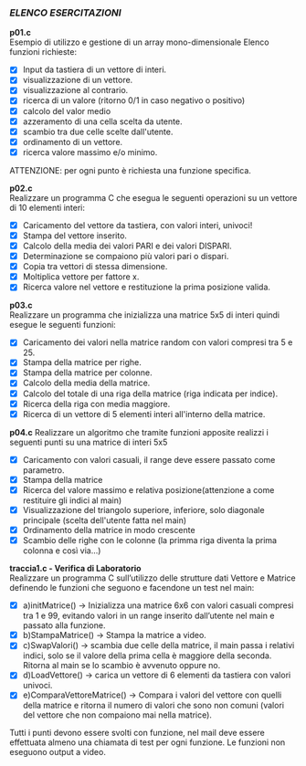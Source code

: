 ### *ELENCO ESERCITAZIONI*

**p01.c**  
Esempio di utilizzo e gestione di un array mono-dimensionale
   Elenco funzioni richieste:
   - [x] Input da tastiera di un vettore di interi.
   - [x] visualizzazione di un vettore.
   - [x] visualizzazione al contrario.
   - [x] ricerca di un valore (ritorno 0/1 in caso negativo o positivo)
   - [x] calcolo del valor medio
   - [x] azzeramento di una cella scelta da utente.
   - [x] scambio tra due celle scelte dall'utente.
   - [x] ordinamento di un vettore.
   - [x] ricerca valore massimo e/o minimo.
   
   ATTENZIONE:
   per ogni punto è richiesta una funzione specifica.

**p02.c**   
Realizzare un programma C che esegua le seguenti operazioni su un vettore
di 10 elementi interi:
   - [x] Caricamento del vettore da tastiera, con valori interi, univoci!
   - [x] Stampa del vettore inserito.
   - [x] Calcolo della media dei valori PARI e dei valori DISPARI.
   - [x] Determinazione se compaiono più valori pari o dispari.
   - [x] Copia tra vettori di stessa dimensione.
   - [x] Moltiplica vettore per fattore x.
   - [x] Ricerca valore nel vettore e restituzione la prima posizione valida.

**p03.c**   
Realizzare un programma che inizializza una matrice 5x5 di interi quindi esegue le seguenti funzioni:
   - [x] Caricamento dei valori nella matrice random con valori compresi tra 5 e 25.
   - [x] Stampa della matrice per righe.
   - [x] Stampa della matrice per colonne.
   - [x] Calcolo della media della matrice.
   - [x] Calcolo del totale di una riga della matrice (riga indicata per indice).
   - [x] Ricerca della riga con media maggiore.
   - [x] Ricerca di un vettore di 5 elementi interi all'interno della matrice.

**p04.c**
Realizzare un algoritmo che tramite funzioni apposite realizzi i seguenti punti su una matrice di interi 5x5
   - [x] Caricamento con valori casuali, il range deve essere passato come parametro.
   - [x] Stampa della matrice
   - [x] Ricerca del valore massimo e relativa posizione(attenzione a come restituire gli indici al main)
   - [x] Visualizzazione del triangolo superiore, inferiore, solo diagonale principale (scelta dell'utente fatta nel main)
   - [x] Ordinamento della matrice in modo crescente
   - [x] Scambio delle righe con le colonne (la primma riga diventa la prima colonna e così via...)  

**traccia1.c - Verifica di Laboratorio**  
Realizzare un programma C sull’utilizzo delle strutture dati Vettore e Matrice definendo le funzioni che seguono e facendone un test nel main:  
   - [x] a)initMatrice() → Inizializza una matrice 6x6 con valori casuali compresi tra 1 e 99, evitando valori in un range inserito dall’utente nel main e passato alla funzione.  
   - [x] b)StampaMatrice() → Stampa la matrice a video.  
   - [x] c)SwapValori() → scambia due celle della matrice, il main passa i relativi indici, solo se il valore della prima cella è maggiore della seconda. Ritorna al main se lo scambio è avvenuto oppure no.  
   - [x] d)LoadVettore() → carica un vettore di 6 elementi da tastiera con valori univoci.  
   - [x] e)ComparaVettoreMatrice() → Compara i valori del vettore con quelli della matrice e ritorna il numero di valori che sono non comuni (valori del vettore che non compaiono mai nella matrice).  
   
Tutti i punti devono essere svolti con funzione, nel mail deve essere effettuata almeno una chiamata di test per ogni funzione. Le funzioni non eseguono output a video.

